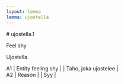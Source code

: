 ```yaml
---
layout: lemma
lemma: ujostella
---
```


<div class="sense">
# <span class="sensename">ujostella.1</span>

<span class="description">Feel shy</span>

<span class="description">Ujostella</span>

A1 | Entity feeling shy |   | Taho, joka ujostelee |  
A2 | Reason |   | Syy |  

</div>


